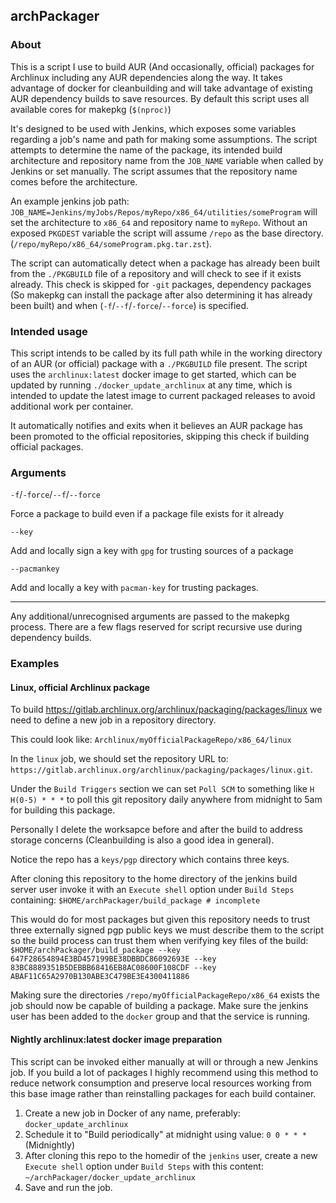 ## archPackager

### About 

This is a script I use to build AUR (And occasionally, official) packages for Archlinux including any AUR dependencies along the way. It takes advantage of docker for cleanbuilding and will take advantage of existing AUR dependency builds to save resources. By default this script uses all available cores for makepkg (`$(nproc)`)

It's designed to be used with Jenkins, which exposes some variables regarding a job's name and path for making some assumptions. The script attempts to determine the name of the package, its intended build architecture and repository name from the `JOB_NAME` variable when called by Jenkins or set manually. The script assumes that the repository name comes before the architecture.

An example jenkins job path: `JOB_NAME=Jenkins/myJobs/Repos/myRepo/x86_64/utilities/someProgram` will set the architecture to `x86_64` and repository name to `myRepo`. Without an exposed `PKGDEST` variable the script will assume `/repo` as the base directory. (`/repo/myRepo/x86_64/someProgram.pkg.tar.zst`).

The script can automatically detect when a package has already been built from the `./PKGBUILD` file of a repository and will check to see if it exists already. This check is skipped for `-git` packages, dependency packages (So makepkg can install the package after also determining it has already been built) and when (`-f`/`--f`/`-force`/`--force`) is specified.


### Intended usage

This script intends to be called by its full path while in the working directory of an AUR (or official) package with a `./PKGBUILD` file present. The script uses the `archlinux:latest` docker image to get started, which can be updated by running `./docker_update_archlinux` at any time, which is intended to update the latest image to current packaged releases to avoid additional work per container. 

It automatically notifies and exits when it believes an AUR package has been promoted to the official repositories, skipping this check if building official packages.

### Arguments

`-f`/`-force`/`--f`/`--force`

Force a package to build even if a package file exists for it already

`--key`

Add and locally sign a key with `gpg` for trusting sources of a package

`--pacmankey`

Add and locally a key with `pacman-key` for trusting packages.

---------

Any additional/unrecognised arguments are passed to the makepkg process. There are a few flags reserved for script recursive use during dependency builds.


### Examples

#### Linux, official Archlinux package

To build https://gitlab.archlinux.org/archlinux/packaging/packages/linux we need to define a new job in a repository directory.

This could look like: `Archlinux/myOfficialPackageRepo/x86_64/linux`

In the `linux` job, we should set the repository URL to: `https://gitlab.archlinux.org/archlinux/packaging/packages/linux.git`.

Under the `Build Triggers` section we can set `Poll SCM` to something like `H H(0-5) * * *` to poll this git repository daily anywhere from midnight to 5am for building this package.

Personally I delete the worksapce before and after the build to address storage concerns (Cleanbuilding is also a good idea in general).

Notice the repo has a `keys/pgp` directory which contains three keys.

After cloning this repository to the home directory of the jenkins build server user invoke it with an `Execute shell` option under `Build Steps` containing: `$HOME/archPackager/build_package # incomplete`

This would do for most packages but given this repository needs to trust three externally signed pgp public keys we must describe them to the script so the build process can trust them when verifying key files of the build: `$HOME/archPackager/build_package --key 647F28654894E3BD457199BE38DBBDC86092693E --key 83BC8889351B5DEBBB68416EB8AC08600F108CDF --key ABAF11C65A2970B130ABE3C479BE3E4300411886`

Making sure the directories `/repo/myOfficialPackageRepo/x86_64` exists the job should now be capable of building a package. Make sure the jenkins user has been added to the `docker` group and that the service is running.


#### Nightly archlinux:latest docker image preparation

This script can be invoked either manually at will or through a new Jenkins job. If you build a lot of packages I highly recommend using this method to reduce network consumption and preserve local resources working from this base image rather than reinstalling packages for each build container.

1. Create a new job in Docker of any name, preferably: `docker_update_archlinux`
2. Schedule it to "Build periodically" at midnight using value: `0 0 * * *` (Midnightly)
3. After cloning this repo to the homedir of the `jenkins` user, create a new `Execute shell` option under `Build Steps` with this content: `~/archPackager/docker_update_archlinux`
4. Save and run the job.
